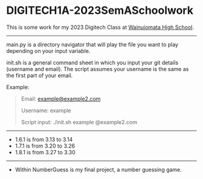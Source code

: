 # DIGITECH1A-2023SemASchoolwork

This is some work for my 2023 Digitech Class at [Wainuiomata High School](https://wainuiomatahigh.school.nz/).

---

main.py is a directory navigator that will play the file you want to play depending on your input variable.

init.sh is a general command sheet in which you input your git details (username and email). The script assumes your username is the same as the first part of your email. 

Example:
> Email: example@example2.com
>
> Username: example
>
> Script input: ./init.sh example @example2.com

---

- 1.6.1 is from 3.13 to 3.14
- 1.7.1 is from 3.20 to 3.26
- 1.8.1 is from 3.27 to 3.30

---

- Within NumberGuess is my final project, a number guessing game.